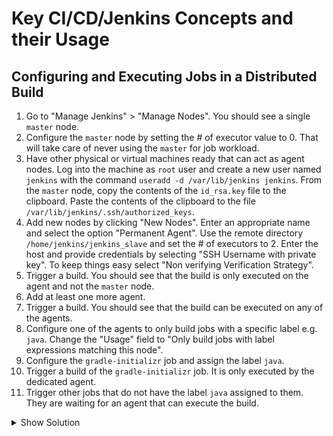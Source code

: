# Key CI/CD/Jenkins Concepts and their Usage

## Configuring and Executing Jobs in a Distributed Build

1. Go to "Manage Jenkins" > "Manage Nodes". You should see a single `master` node.
2. Configure the `master` node by setting the # of executor value to 0. That will take care of never using the `master` for job workload.
3. Have other physical or virtual machines ready that can act as agent nodes. Log into the machine as `root` user and create a new user named `jenkins` with the command `useradd -d /var/lib/jenkins jenkins`. From the `master` node, copy the contents of the `id_rsa.key` file to the clipboard. Paste the contents of the clipboard to the file `/var/lib/jenkins/.ssh/authorized_keys`.
4. Add new nodes by clicking "New Nodes". Enter an appropriate name and select the option "Permanent Agent". Use the remote directory `/home/jenkins/jenkins_slave` and set the # of executors to 2. Enter the host and provide credentials by selecting "SSH Username with private key". To keep things easy select "Non verifying Verification Strategy".
4. Trigger a build. You should see that the build is only executed on the agent and not the `master` node.
5. Add at least one more agent.
6. Trigger a build. You should see that the build can be executed on any of the agents.
7. Configure one of the agents to only build jobs with a specific label e.g. `java`. Change the "Usage" field to "Only build jobs with label expressions matching this node".
8. Configure the `gradle-initializr` job and assign the label `java`.
9. Trigger a build of the `gradle-initializr` job. It is only executed by the dedicated agent.
10. Trigger other jobs that do not have the label `java` assigned to them. They are waiting for an agent that can execute the build.

<details><summary>Show Solution</summary>
<p>

Configure the `master` node.

![Master Configuration](./images/10-distributed-builds/master-config.png)

Add a new agent node.

![Agent Configuration](./images/10-distributed-builds/agent-config.png)

You will see that the `master` node isn't even listed anymore in the executor overview.

![Node Overview](./images/10-distributed-builds/node-overview.png)

Reconfigure the agent node to only build jobs with a specific label.

![Agent Label Configuration](./images/10-distributed-builds/agent-label-config.png)

Reconfigure the job to only use agents that can handle a specific label.

![Job Label Configuration](./images/10-distributed-builds/job-label-config.png)

A build of the job is now only handled by an agent with the assigned label.

![Build For Labeled Agent](./images/10-distributed-builds/build-for-label.png)

Other jobs sit in a queue waiting for an agent that can handle the execution criteria.

![Build For Labeled Agent](./images/10-distributed-builds/queued-job.png)

</p>
</details>